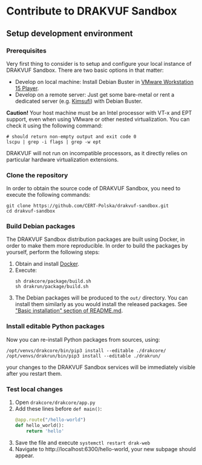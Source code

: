 Contribute to DRAKVUF Sandbox
=============================

## Setup development environment

### Prerequisites

Very first thing to consider is to setup and configure your local instance of DRAKVUF Sandbox. There are two basic options in that matter:

* Develop on local machine: Install Debian Buster in [VMware Workstation 15 Player](https://www.vmware.com/products/workstation-player/workstation-player-evaluation.html).
* Develop on a remote server: Just get some bare-metal or rent a dedicated server (e.g. [Kimsufi](https://www.kimsufi.com/us/en/servers.xml)) with Debian Buster.

**Caution!** Your host machine must be an Intel processor with VT-x and EPT support, even when using VMware or other nested virtualization. You can check it using the following command:

```
# should return non-empty output and exit code 0
lscpu | grep -i flags | grep -w ept
```

DRAKVUF will not run on incompatible processors, as it directly relies on particular hardware virtualization extensions.


### Clone the repository

In order to obtain the source code of DRAKVUF Sandbox, you need to execute the following commands:

```
git clone https://github.com/CERT-Polska/drakvuf-sandbox.git
cd drakvuf-sandbox
```

### Build Debian packages

The DRAKVUF Sandbox distribution packages are built using Docker, in order to make them more reproducible. In order to build the packages by yourself, perform the following steps:

1. Obtain and install [Docker](https://docs.docker.com/engine/install/debian/).
2. Execute:
   ```
   sh drakcore/package/build.sh
   sh drakrun/package/build.sh
   ```
3. The Debian packages will be produced to the `out/` directory. You can install them similarly as you would install the released packages. See ["Basic installation" section of README.md](https://github.com/CERT-Polska/drakvuf-sandbox/blob/icedevml-patch-1/README.md#basic-installation).


### Install editable Python packages

Now you can re-install Python packages from sources, using:

```
/opt/venvs/drakcore/bin/pip3 install --editable ./drakcore/
/opt/venvs/drakrun/bin/pip3 install --editable ./drakrun/
```

your changes to the DRAKVUF Sandbox services will be immediately visible after you restart them.

### Test local changes

1. Open `drakcore/drakcore/app.py`
2. Add these lines before `def main()`:
   ```python
   @app.route("/hello-world")
   def hello_world():
       return 'hello'
   ```
3. Save the file and execute `systemctl restart drak-web`
4. Navigate to http://localhost:6300/hello-world, your new subpage should appear.
